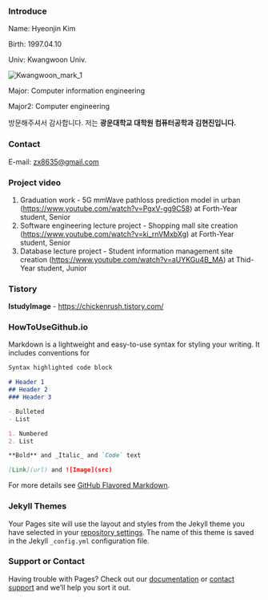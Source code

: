 ### Introduce

Name: Hyeonjin Kim

Birth: 1997.04.10

Univ: Kwangwoon Univ.

![Kwangwoon_mark_1](https://user-images.githubusercontent.com/67854851/124381052-6c7d8700-dcfb-11eb-9dde-d766429504e9.jpg)

Major: Computer information engineering

Major2: Computer engineering

방문해주셔서 감사합니다. 저는 **광운대학교 대학원 컴퓨터공학과 김현진입니다.**

### Contact
E-mail: zx8635@gmail.com

### Project video
1. Graduation work - 5G mmWave pathloss prediction model in urban (https://www.youtube.com/watch?v=PgxV-gg9C58) at Forth-Year student, Senior
2. Software engineering lecture project - Shopping mall site creation (https://www.youtube.com/watch?v=ki_rnVMxbXg) at Forth-Year student, Senior
3. Database lecture project - Student information management site creation (https://www.youtube.com/watch?v=aUYKGu4B_MA) at Thid-Year student, Junior


### Tistory
**IstudyImage** - https://chickenrush.tistory.com/




### HowToUseGithub.io
Markdown is a lightweight and easy-to-use syntax for styling your writing. It includes conventions for

```markdown
Syntax highlighted code block

# Header 1
## Header 2
### Header 3

- Bulleted
- List

1. Numbered
2. List

**Bold** and _Italic_ and `Code` text

[Link](url) and ![Image](src)
```

For more details see [GitHub Flavored Markdown](https://guides.github.com/features/mastering-markdown/).

### Jekyll Themes

Your Pages site will use the layout and styles from the Jekyll theme you have selected in your [repository settings](https://github.com/ChickenRushKR/ChickenRushKR.github.io/settings/pages). The name of this theme is saved in the Jekyll `_config.yml` configuration file.

### Support or Contact

Having trouble with Pages? Check out our [documentation](https://docs.github.com/categories/github-pages-basics/) or [contact support](https://support.github.com/contact) and we’ll help you sort it out.
